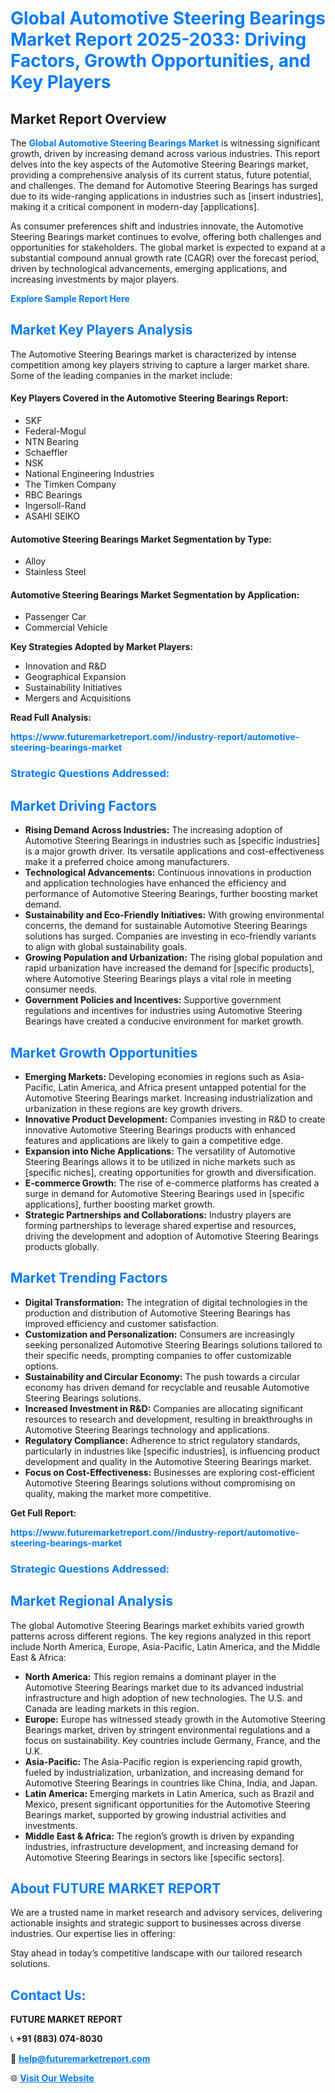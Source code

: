 <h1 style="color: #007BFF;">Global Automotive Steering Bearings Market Report 2025-2033: Driving Factors, Growth Opportunities, and Key Players</h1>

<section id="overview">
<h2>Market Report Overview</h2>
<p>The <a href="https://www.futuremarketreport.com//industry-report/automotive-steering-bearings-market" style="color: #007BFF; text-decoration: none;"><strong>Global Automotive Steering Bearings Market</strong></a> is witnessing significant growth, driven by increasing demand across various industries. This report delves into the key aspects of the Automotive Steering Bearings market, providing a comprehensive analysis of its current status, future potential, and challenges. The demand for Automotive Steering Bearings has surged due to its wide-ranging applications in industries such as [insert industries], making it a critical component in modern-day [applications].</p>
<p>As consumer preferences shift and industries innovate, the Automotive Steering Bearings market continues to evolve, offering both challenges and opportunities for stakeholders. The global market is expected to expand at a substantial compound annual growth rate (CAGR) over the forecast period, driven by technological advancements, emerging applications, and increasing investments by major players.</p>
</section>

<section id="overview">
<p><a href="https://www.futuremarketreport.com//request-sample/reportId=85123" style="color: #007BFF; text-decoration: none;"><strong>Explore Sample Report Here</strong></a></p>
</section>

<section id="key-players">
<h2 style="color: #007BFF;">Market Key Players Analysis</h2>
<p>The Automotive Steering Bearings market is characterized by intense competition among key players striving to capture a larger market share. Some of the leading companies in the market include:</p>
<h4>Key Players Covered in the Automotive Steering Bearings Report:</h4>
<ul><li>SKF</li><li>Federal-Mogul</li><li>NTN Bearing</li><li>Schaeffler</li><li>NSK</li><li>National Engineering Industries</li><li>The Timken Company</li><li>RBC Bearings</li><li>Ingersoll-Rand</li><li>ASAHI SEIKO</li></ul>
<h4>Automotive Steering Bearings Market Segmentation by Type:</h4>
<ul><li>Alloy</li><li>Stainless Steel</li></ul>

<h4>Automotive Steering Bearings Market Segmentation by Application:</h4>
<ul><li>Passenger Car</li><li>Commercial Vehicle</li></ul>
<p><strong>Key Strategies Adopted by Market Players:</strong></p>
<ul>
<li>Innovation and R&D</li>
<li>Geographical Expansion</li>
<li>Sustainability Initiatives</li>
<li>Mergers and Acquisitions</li>
</ul>
</section>

<section>
<p><strong>Read Full Analysis: </strong></p><a href="https://www.futuremarketreport.com//industry-report/automotive-steering-bearings-market" style="color: #007BFF; text-decoration: none;"><strong>https://www.futuremarketreport.com//industry-report/automotive-steering-bearings-market</strong></a>
<h3 style="color: #007BFF;">Strategic Questions Addressed:</h3>
</section>

<section id="driving-factors">
<h2 style="color: #007BFF;">Market Driving Factors</h2>
<ul>
<li><strong>Rising Demand Across Industries:</strong> The increasing adoption of Automotive Steering Bearings in industries such as [specific industries] is a major growth driver. Its versatile applications and cost-effectiveness make it a preferred choice among manufacturers.</li>
<li><strong>Technological Advancements:</strong> Continuous innovations in production and application technologies have enhanced the efficiency and performance of Automotive Steering Bearings, further boosting market demand.</li>
<li><strong>Sustainability and Eco-Friendly Initiatives:</strong> With growing environmental concerns, the demand for sustainable Automotive Steering Bearings solutions has surged. Companies are investing in eco-friendly variants to align with global sustainability goals.</li>
<li><strong>Growing Population and Urbanization:</strong> The rising global population and rapid urbanization have increased the demand for [specific products], where Automotive Steering Bearings plays a vital role in meeting consumer needs.</li>
<li><strong>Government Policies and Incentives:</strong> Supportive government regulations and incentives for industries using Automotive Steering Bearings have created a conducive environment for market growth.</li>
</ul>
</section>

<section id="growth-opportunities">
<h2 style="color: #007BFF;">Market Growth Opportunities</h2>
<ul>
<li><strong>Emerging Markets:</strong> Developing economies in regions such as Asia-Pacific, Latin America, and Africa present untapped potential for the Automotive Steering Bearings market. Increasing industrialization and urbanization in these regions are key growth drivers.</li>
<li><strong>Innovative Product Development:</strong> Companies investing in R&D to create innovative Automotive Steering Bearings products with enhanced features and applications are likely to gain a competitive edge.</li>
<li><strong>Expansion into Niche Applications:</strong> The versatility of Automotive Steering Bearings allows it to be utilized in niche markets such as [specific niches], creating opportunities for growth and diversification.</li>
<li><strong>E-commerce Growth:</strong> The rise of e-commerce platforms has created a surge in demand for Automotive Steering Bearings used in [specific applications], further boosting market growth.</li>
<li><strong>Strategic Partnerships and Collaborations:</strong> Industry players are forming partnerships to leverage shared expertise and resources, driving the development and adoption of Automotive Steering Bearings products globally.</li>
</ul>
</section>

<section id="trending-factors">
<h2 style="color: #007BFF;">Market Trending Factors</h2>
<ul>
<li><strong>Digital Transformation:</strong> The integration of digital technologies in the production and distribution of Automotive Steering Bearings has improved efficiency and customer satisfaction.</li>
<li><strong>Customization and Personalization:</strong> Consumers are increasingly seeking personalized Automotive Steering Bearings solutions tailored to their specific needs, prompting companies to offer customizable options.</li>
<li><strong>Sustainability and Circular Economy:</strong> The push towards a circular economy has driven demand for recyclable and reusable Automotive Steering Bearings solutions.</li>
<li><strong>Increased Investment in R&D:</strong> Companies are allocating significant resources to research and development, resulting in breakthroughs in Automotive Steering Bearings technology and applications.</li>
<li><strong>Regulatory Compliance:</strong> Adherence to strict regulatory standards, particularly in industries like [specific industries], is influencing product development and quality in the Automotive Steering Bearings market.</li>
<li><strong>Focus on Cost-Effectiveness:</strong> Businesses are exploring cost-efficient Automotive Steering Bearings solutions without compromising on quality, making the market more competitive.</li>
</ul>
</section>

<section>
<p><strong>Get Full Report: </strong></p><a href="https://www.futuremarketreport.com//industry-report/automotive-steering-bearings-market" style="color: #007BFF; text-decoration: none;"><strong>https://www.futuremarketreport.com//industry-report/automotive-steering-bearings-market</strong></a>
<h3 style="color: #007BFF;">Strategic Questions Addressed:</h3>
</section>


<section id="regional-analysis">
<h2 style="color: #007BFF;">Market Regional Analysis</h2>
<p>The global Automotive Steering Bearings market exhibits varied growth patterns across different regions. The key regions analyzed in this report include North America, Europe, Asia-Pacific, Latin America, and the Middle East & Africa:</p>
<ul>
<li><strong>North America:</strong> This region remains a dominant player in the Automotive Steering Bearings market due to its advanced industrial infrastructure and high adoption of new technologies. The U.S. and Canada are leading markets in this region.</li>
<li><strong>Europe:</strong> Europe has witnessed steady growth in the Automotive Steering Bearings market, driven by stringent environmental regulations and a focus on sustainability. Key countries include Germany, France, and the U.K.</li>
<li><strong>Asia-Pacific:</strong> The Asia-Pacific region is experiencing rapid growth, fueled by industrialization, urbanization, and increasing demand for Automotive Steering Bearings in countries like China, India, and Japan.</li>
<li><strong>Latin America:</strong> Emerging markets in Latin America, such as Brazil and Mexico, present significant opportunities for the Automotive Steering Bearings market, supported by growing industrial activities and investments.</li>
<li><strong>Middle East & Africa:</strong> The region’s growth is driven by expanding industries, infrastructure development, and increasing demand for Automotive Steering Bearings in sectors like [specific sectors].</li>
</ul>
</section>

<footer>
<h2 style="color: #007BFF;">About FUTURE MARKET REPORT</h2>
<p>We are a trusted name in market research and advisory services, delivering actionable insights and strategic support to businesses across diverse industries. Our expertise lies in offering:</p>

<p>Stay ahead in today’s competitive landscape with our tailored research solutions.</p>

<h2 style="color: #007BFF;">Contact Us:</h2>
<p><strong>FUTURE MARKET REPORT</strong></p>
<p>📞 <strong>+91 (883) 074-8030</strong></p>
<p>📧 <strong><a href="mailto:help@futuremarketreport.com" style="color: #007BFF;">help@futuremarketreport.com</a></strong></p>
<p>🌐 <strong><a href="https://www.futuremarketreport.com/" style="color: #007BFF;">Visit Our Website</a></strong></p>
</footer>
